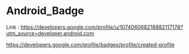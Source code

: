 # Android_Badge

Link : https://developers.google.com/profile/u/107406068218882117178?utm_source=developer.android.com


https://developers.google.com/profile/badges/profile/created-profile
